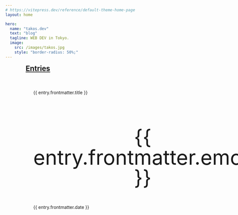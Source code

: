 ```yaml
---
# https://vitepress.dev/reference/default-theme-home-page
layout: home

hero:
  name: "takos.dev"
  text: "blog"
  tagline: WEB DEV in Tokyo.
  image:
    src: /images/takos.jpg
    style: "border-radius: 50%;"
---
```


<script setup>
import { data } from '.vitepress/entries.data.ts';
const entries = [...data].reverse().slice(0, 6);
</script>

<div class="home-entries-container">
    <h3 class="entries-title">
        <a href="/entries">Entries</a>
    </h3>
    <section class="home-entries">
        <a v-for="(entry, index) in entries" :key="index" :href="entry.url">
            <p class="article-title">{{ entry.frontmatter.title }}</p>
            <p v-if="entry.frontmatter.emoji" class="emoji">{{ entry.frontmatter.emoji }}</p>
            <p v-if="entry.frontmatter.date" class="date">{{ entry.frontmatter.date }}</p>
        </a>
    </section>
</div>

<style>
.home-entries-container {
    padding: 0 24px;
}

.home-entries-container h3.entries-title {
    margin: 0 auto;
    max-width: 1152px;
    display: grid;
    grid-template-columns: 1fr;
    gap: 16px;
    margin-bottom: 16px;
    font-size: 1.4rem;
    font-weight: bolder;
}

.home-entries-container .home-entries {
    margin: 0 auto;
    max-width: 1152px;
    display: grid;
    grid-template-columns: 1fr;
    gap: 16px;
}

.home-entries-container .home-entries a {
    display: flex;
    flex-direction: column;
    background-color: var(--vp-c-bg-soft);
    border: 1px solid var(--vp-c-border);
    padding: 24px;
    height: 100%;
    border-radius: 4px; 
}
.home-entries-container .home-entries a:hover {
    background-color: var(--vp-c-bg-soft-up);
}

.home-entries-container .home-entries a .article-title {
    flex: 1;
}

.home-entries-container .home-entries a .emoji {
    font-size: 64px;
    line-height: 64px;
    text-align: center;
    height: 100px;
    padding: 20px 0;
    display: flex;
    align-items: center;
    justify-content: center;
}

@media (min-width: 640px) {
    .home-entries-container {
        padding: 0 48px;
    }
    .home-entries-container h3.entries-title {
        grid-template-columns: 1fr 1fr;    
    }
    .home-entries-container .home-entries {
        grid-template-columns: 1fr 1fr;    
    }
}
@media (min-width: 960px) {
    .home-entries-container {
        padding: 0 64px;
    }
    .home-entries-container h3.entries-title {
        grid-template-columns: 1fr 1fr 1fr;    
    }
    .home-entries-container .home-entries {
        grid-template-columns: 1fr 1fr 1fr;    
    }
}
</style>

